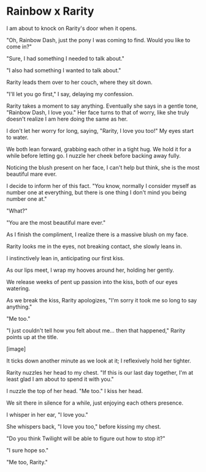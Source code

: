 # Rainbow x Rarity

I am about to knock on Rarity's door when it opens.

"Oh, Rainbow Dash, just the pony I was coming to find. Would you like to come in?"

"Sure, I had something I needed to talk about."

"I also had something I wanted to talk about."

Rarity leads them over to her couch, where they sit down.

"I'll let you go first," I say, delaying my confession.

Rarity takes a moment to say anything. Eventually she says in a gentle tone, "Rainbow Dash, I love you." Her face turns to that of worry, like she truly doesn't realize I am here doing the same as her.

I don't let her worry for long, saying, "Rarity, I love you too!" My eyes start to water.

We both lean forward, grabbing each other in a tight hug. We hold it for a while before letting go. I nuzzle her cheek before backing away fully.

Noticing the blush present on her face, I can't help but think, she is the most beautiful mare ever.

I decide to inform her of this fact. "You know, normally I consider myself as number one at everything, but there is one thing I don't mind you being number one at."

"What?"

"You are the most beautiful mare ever."

As I finish the compliment, I realize there is a massive blush on my face.

Rarity looks me in the eyes, not breaking contact, she slowly leans in.

I instinctively lean in, anticipating our first kiss.

As our lips meet, I wrap my hooves around her, holding her gently.

We release weeks of pent up passion into the kiss, both of our eyes watering.

As we break the kiss, Rarity apologizes, "I'm sorry it took me so long to say anything."

"Me too."

"I just couldn't tell how you felt about me… then that happened," Rarity points up at the title.

\[image\]

It ticks down another minute as we look at it; I reflexively hold her tighter.

Rarity nuzzles her head to my chest. "If this is our last day together, I'm at least glad I am about to spend it with you."

I nuzzle the top of her head. "Me too." I kiss her head.

We sit there in silence for a while, just enjoying each others presence.

I whisper in her ear, "I love you."

She whispers back, "I love you too," before kissing my chest.

"Do you think Twilight will be able to figure out how to stop it?"

"I sure hope so."

"Me too, Rarity."
